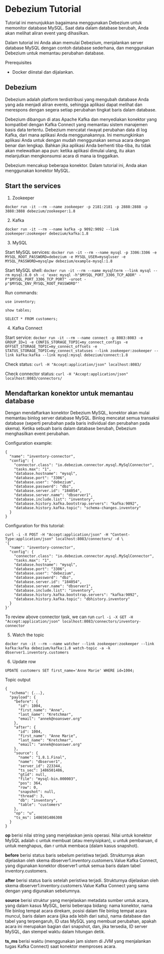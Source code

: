 # Debezium Tutorial

Tutorial ini menunjukkan bagaimana menggunakan Debezium untuk memonitor database MySQL. Saat data dalam database berubah, Anda akan melihat aliran event yang dihasilkan.

Dalam tutorial ini Anda akan memulai Debezium, menjalankan server database MySQL dengan contoh database sederhana, dan menggunakan Debezium untuk memantau perubahan database.

Prerequisites
- Docker diinstal dan dijalankan.


## Debezium

Debezium adalah platform terdistribusi yang mengubah database Anda yang ada menjadi aliran events, sehingga aplikasi dapat melihat dan merespons dengan segera setiap perubahan tingkat baris dalam database.

Debezium dibangun di atas Apache Kafka dan menyediakan konektor yang kompatibel dengan Kafka Connect yang memantau sistem manajemen basis data tertentu. Debezium mencatat riwayat perubahan data di log Kafka, dari mana aplikasi Anda menggunakannya. Ini memungkinkan aplikasi Anda untuk dengan mudah menggunakan semua acara dengan benar dan lengkap. Bahkan jika aplikasi Anda berhenti tiba-tiba, itu tidak akan melewatkan apa pun: ketika aplikasi dimulai ulang, itu akan melanjutkan mengkonsumsi acara di mana ia tinggalkan.

Debezium mencakup beberapa konektor. Dalam tutorial ini, Anda akan menggunakan konektor MySQL.


## Start the services

1. Zookeeper

`docker run -it --rm --name zookeeper -p 2181:2181 -p 2888:2888 -p 3888:3888 debezium/zookeeper:1.8`

2. Kafka

`docker run -it --rm --name kafka -p 9092:9092 --link zookeeper:zookeeper debezium/kafka:1.8`

3. MySQL

Start MySQL services:
`docker run -it --rm --name mysql -p 3306:3306 -e MYSQL_ROOT_PASSWORD=debezium -e MYSQL_USER=mysqluser -e MYSQL_PASSWORD=mysqlpw debezium/example-mysql:1.8`

Start MySQL shell:
`docker run -it --rm --name mysqlterm --link mysql --rm mysql:8.0 sh -c 'exec mysql -h"$MYSQL_PORT_3306_TCP_ADDR" -P"$MYSQL_PORT_3306_TCP_PORT" -uroot -p"$MYSQL_ENV_MYSQL_ROOT_PASSWORD"'`

Run commands:
```
use inventory;

show tables;

SELECT * FROM customers;
```

4. Kafka Connect

Start service:
`docker run -it --rm --name connect -p 8083:8083 -e GROUP_ID=1 -e CONFIG_STORAGE_TOPIC=my_connect_configs -e OFFSET_STORAGE_TOPIC=my_connect_offsets -e STATUS_STORAGE_TOPIC=my_connect_statuses --link zookeeper:zookeeper --link kafka:kafka --link mysql:mysql debezium/connect:1.8`

Check status:
`curl -H "Accept:application/json" localhost:8083/`

Check connector status:
`curl -H "Accept:application/json" localhost:8083/connectors/`


## Mendaftarkan konektor untuk memantau database 

Dengan mendaftarkan konektor Debezium MySQL, konektor akan mulai memantau binlog server database MySQL. Binlog mencatat semua transaksi database (seperti perubahan pada baris individual dan perubahan pada skema). Ketika sebuah baris dalam database berubah, Debezium menghasilkan event perubahan.

Configuration example:
```
{
  "name": "inventory-connector",  
  "config": {  
    "connector.class": "io.debezium.connector.mysql.MySqlConnector",
    "tasks.max": "1",  
    "database.hostname": "mysql",  
    "database.port": "3306",
    "database.user": "debezium",
    "database.password": "dbz",
    "database.server.id": "184054",  
    "database.server.name": "dbserver1",  
    "database.include.list": "inventory",  
    "database.history.kafka.bootstrap.servers": "kafka:9092",  
    "database.history.kafka.topic": "schema-changes.inventory"  
  }
}
```

Configuration for this tutorial:
```
curl -i -X POST -H "Accept:application/json" -H "Content-Type:application/json" localhost:8083/connectors/ -d \
'{
  "name": "inventory-connector",
  "config": {
    "connector.class": "io.debezium.connector.mysql.MySqlConnector",
    "tasks.max": "1",
    "database.hostname": "mysql",
    "database.port": "3306",
    "database.user": "debezium",
    "database.password": "dbz",
    "database.server.id": "184054",
    "database.server.name": "dbserver1",
    "database.include.list": "inventory",
    "database.history.kafka.bootstrap.servers": "kafka:9092",
    "database.history.kafka.topic": "dbhistory.inventory"
  }
}'
```

To review above connector task, we can run
`curl -i -X GET -H "Accept:application/json" localhost:8083/connectors/inventory-connector`


5. Watch the topic

`docker run -it --rm --name watcher --link zookeeper:zookeeper --link kafka:kafka debezium/kafka:1.8 watch-topic -a -k dbserver1.inventory.customers`



6. Update row

`UPDATE customers SET first_name='Anne Marie' WHERE id=1004;`


Topic output
```
{
  "schema": {...},
  "payload": {
    "before": {  
      "id": 1004,
      "first_name": "Anne",
      "last_name": "Kretchmar",
      "email": "annek@noanswer.org"
    },
    "after": {  
      "id": 1004,
      "first_name": "Anne Marie",
      "last_name": "Kretchmar",
      "email": "annek@noanswer.org"
    },
    "source": {  
      "name": "1.8.1.Final",
      "name": "dbserver1",
      "server_id": 223344,
      "ts_sec": 1486501486,
      "gtid": null,
      "file": "mysql-bin.000003",
      "pos": 364,
      "row": 0,
      "snapshot": null,
      "thread": 3,
      "db": "inventory",
      "table": "customers"
    },
    "op": "u",  
    "ts_ms": 1486501486308  
  }
}
```

**op**
berisi nilai string yang menjelaskan jenis operasi. Nilai untuk konektor MySQL adalah c untuk membuat (atau menyisipkan), u untuk pembaruan, d untuk menghapus, dan r untuk membaca (dalam kasus snapshot).

**before**
berisi status baris sebelum peristiwa terjadi. Strukturnya akan dijelaskan oleh skema dbserver1.inventory.customers.Value Kafka Connect, yang digunakan konektor dbserver1 untuk semua baris dalam tabel inventory.customers.

**after**
berisi status baris setelah peristiwa terjadi. Strukturnya dijelaskan oleh skema dbserver1.inventory.customers.Value Kafka Connect yang sama dengan yang digunakan sebelumnya.

**source**
berisi struktur yang menjelaskan metadata sumber untuk acara, yang dalam kasus MySQL, berisi beberapa bidang: nama konektor, nama file binlog tempat acara direkam, posisi dalam file binlog tempat acara muncul, baris dalam acara (jika ada lebih dari satu), nama database dan tabel yang terpengaruh, ID utas MySQL yang membuat perubahan, apakah acara ini merupakan bagian dari snapshot, dan, jika tersedia, ID server MySQL, dan stempel waktu dalam hitungan detik.

**ts_ms**
berisi waktu (menggunakan jam sistem di JVM yang menjalankan tugas Kafka Connect) saat konektor memproses acara.


